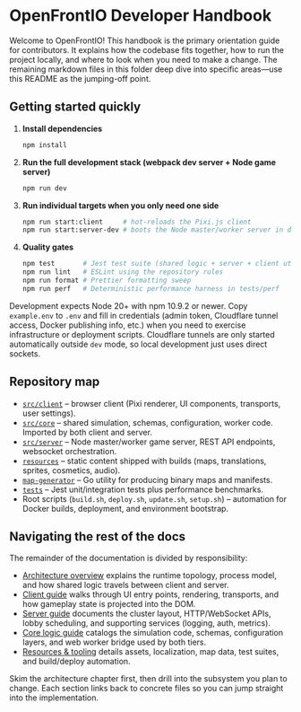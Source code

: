 # OpenFrontIO Developer Handbook

Welcome to OpenFrontIO! This handbook is the primary orientation guide for contributors. It explains how the codebase fits together, how to run the project locally, and where to look when you need to make a change. The remaining markdown files in this folder deep dive into specific areas—use this README as the jumping-off point.

## Getting started quickly

1. **Install dependencies**
   ```bash
   npm install
   ```
2. **Run the full development stack (webpack dev server + Node game server)**
   ```bash
   npm run dev
   ```
3. **Run individual targets when you only need one side**
   ```bash
   npm run start:client     # hot-reloads the Pixi.js client
   npm run start:server-dev # boots the Node master/worker server in dev mode
   ```
4. **Quality gates**
   ```bash
   npm test       # Jest test suite (shared logic + server + client utilities)
   npm run lint   # ESLint using the repository rules
   npm run format # Prettier formatting sweep
   npm run perf   # Deterministic performance harness in tests/perf
   ```

Development expects Node 20+ with npm 10.9.2 or newer. Copy `example.env` to `.env` and fill in credentials (admin token, Cloudflare tunnel access, Docker publishing info, etc.) when you need to exercise infrastructure or deployment scripts. Cloudflare tunnels are only started automatically outside `dev` mode, so local development just uses direct sockets.

## Repository map

- [`src/client`](./CLIENT.md) – browser client (Pixi renderer, UI components, transports, user settings).
- [`src/core`](./CORE.md) – shared simulation, schemas, configuration, worker code. Imported by both client and server.
- [`src/server`](./SERVER.md) – Node master/worker game server, REST API endpoints, websocket orchestration.
- [`resources`](./RESOURCES.md) – static content shipped with builds (maps, translations, sprites, cosmetics, audio).
- [`map-generator`](./RESOURCES.md#map-generation-tooling) – Go utility for producing binary maps and manifests.
- [`tests`](./RESOURCES.md#testing-and-quality) – Jest unit/integration tests plus performance benchmarks.
- Root scripts (`build.sh`, `deploy.sh`, `update.sh`, `setup.sh`) – automation for Docker builds, deployment, and environment bootstrap.

## Navigating the rest of the docs

The remainder of the documentation is divided by responsibility:

- [Architecture overview](./ARCHITECTURE.md) explains the runtime topology, process model, and how shared logic travels between client and server.
- [Client guide](./CLIENT.md) walks through UI entry points, rendering, transports, and how gameplay state is projected into the DOM.
- [Server guide](./SERVER.md) documents the cluster layout, HTTP/WebSocket APIs, lobby scheduling, and supporting services (logging, auth, metrics).
- [Core logic guide](./CORE.md) catalogs the simulation code, schemas, configuration layers, and web worker bridge used by both tiers.
- [Resources & tooling](./RESOURCES.md) details assets, localization, map data, test suites, and build/deploy automation.

Skim the architecture chapter first, then drill into the subsystem you plan to change. Each section links back to concrete files so you can jump straight into the implementation.
